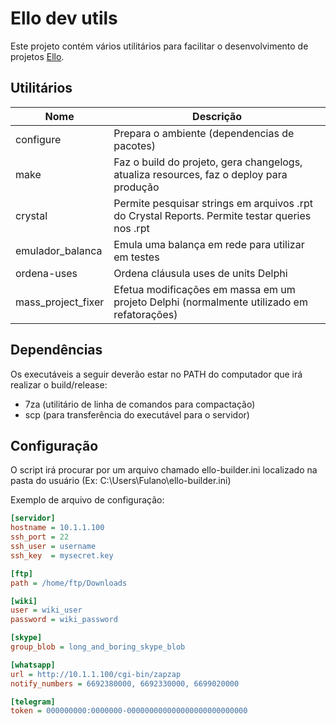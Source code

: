 # Ello dev utils

Este projeto contém vários utilitários para facilitar o 
desenvolvimento de projetos [Ello](http://www.ellotecnologia.net.br).

## Utilitários

Nome               | Descrição
-------------------|----------
configure          | Prepara o ambiente (dependencias de pacotes)
make               | Faz o build do projeto, gera changelogs, atualiza resources, faz o deploy para produção
crystal            | Permite pesquisar strings em arquivos .rpt do Crystal Reports. Permite testar queries nos .rpt
emulador_balanca   | Emula uma balança em rede para utilizar em testes
ordena-uses        | Ordena cláusula uses de units Delphi
mass_project_fixer | Efetua modificações em massa em um projeto Delphi (normalmente utilizado em refatorações)


## Dependências

Os executáveis a seguir deverão estar no PATH do computador
que irá realizar o build/release:

 * 7za (utilitário de linha de comandos para compactação)
 * scp (para transferência do executável para o servidor)


## Configuração

O script irá procurar por um arquivo chamado ello-builder.ini
localizado na pasta do usuário (Ex: C:\Users\Fulano\ello-builder.ini)

Exemplo de arquivo de configuração:

```.ini
[servidor]
hostname = 10.1.1.100
ssh_port = 22
ssh_user = username
ssh_key  = mysecret.key

[ftp]
path = /home/ftp/Downloads

[wiki]
user = wiki_user
password = wiki_password

[skype]
group_blob = long_and_boring_skype_blob

[whatsapp]
url = http://10.1.1.100/cgi-bin/zapzap
notify_numbers = 6692380000, 6692330000, 6699020000

[telegram]
token = 000000000:0000000-000000000000000000000000000
```
